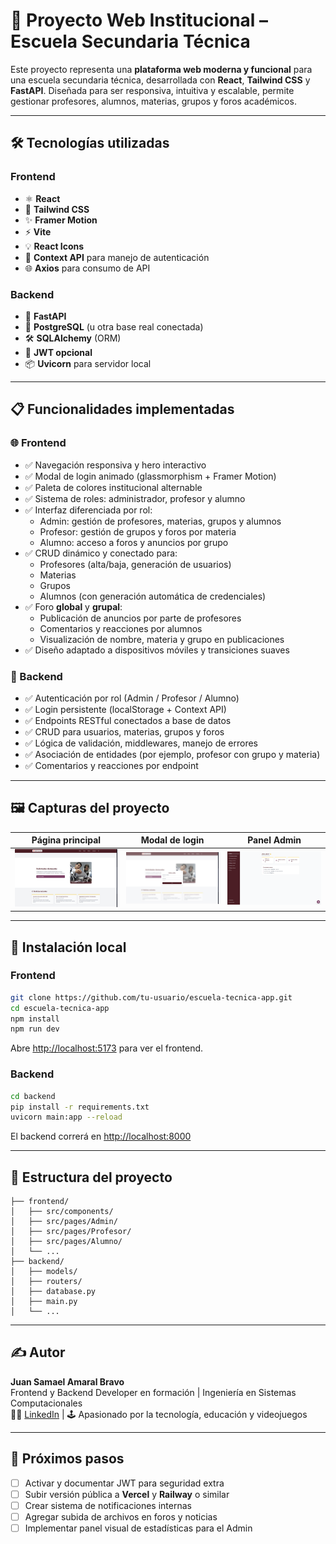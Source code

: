 # 🏫 Proyecto Web Institucional – Escuela Secundaria Técnica

Este proyecto representa una **plataforma web moderna y funcional** para una escuela secundaria técnica, desarrollada con **React**, **Tailwind CSS** y **FastAPI**. Diseñada para ser responsiva, intuitiva y escalable, permite gestionar profesores, alumnos, materias, grupos y foros académicos.

---

## 🛠️ Tecnologías utilizadas

### Frontend
- ⚛️ **React**
- 🎨 **Tailwind CSS**
- ✨ **Framer Motion**
- ⚡ **Vite**
- 💡 **React Icons**
- 🧱 **Context API** para manejo de autenticación
- 🌐 **Axios** para consumo de API

### Backend
- 🐍 **FastAPI**
- 🐘 **PostgreSQL** (u otra base real conectada)
- 🛠️ **SQLAlchemy** (ORM)
- 🔐 **JWT opcional**
- 📦 **Uvicorn** para servidor local

---

## 📋 Funcionalidades implementadas

### 🌐 Frontend

- ✅ Navegación responsiva y hero interactivo
- ✅ Modal de login animado (glassmorphism + Framer Motion)
- ✅ Paleta de colores institucional alternable
- ✅ Sistema de roles: administrador, profesor y alumno
- ✅ Interfaz diferenciada por rol:
  - Admin: gestión de profesores, materias, grupos y alumnos
  - Profesor: gestión de grupos y foros por materia
  - Alumno: acceso a foros y anuncios por grupo
- ✅ CRUD dinámico y conectado para:
  - Profesores (alta/baja, generación de usuarios)
  - Materias
  - Grupos
  - Alumnos (con generación automática de credenciales)
- ✅ Foro **global** y **grupal**:
  - Publicación de anuncios por parte de profesores
  - Comentarios y reacciones por alumnos
  - Visualización de nombre, materia y grupo en publicaciones
- ✅ Diseño adaptado a dispositivos móviles y transiciones suaves

### 🔧 Backend

- ✅ Autenticación por rol (Admin / Profesor / Alumno)
- ✅ Login persistente (localStorage + Context API)
- ✅ Endpoints RESTful conectados a base de datos
- ✅ CRUD para usuarios, materias, grupos y foros
- ✅ Lógica de validación, middlewares, manejo de errores
- ✅ Asociación de entidades (por ejemplo, profesor con grupo y materia)
- ✅ Comentarios y reacciones por endpoint

---

## 🖼️ Capturas del proyecto

| Página principal | Modal de login | Panel Admin |
|------------------|----------------|-------------|
| ![Home](screenshots/home.png) | ![Login](screenshots/login.png) | ![Admin](screenshots/admin.png) |

---

## 🚀 Instalación local

### Frontend

```bash
git clone https://github.com/tu-usuario/escuela-tecnica-app.git
cd escuela-tecnica-app
npm install
npm run dev
```

Abre [http://localhost:5173](http://localhost:5173) para ver el frontend.

### Backend

```bash
cd backend
pip install -r requirements.txt
uvicorn main:app --reload
```

El backend correrá en [http://localhost:8000](http://localhost:8000)

---

## 📁 Estructura del proyecto

```
├── frontend/
│   ├── src/components/
│   ├── src/pages/Admin/
│   ├── src/pages/Profesor/
│   ├── src/pages/Alumno/
│   └── ...
├── backend/
│   ├── models/
│   ├── routers/
│   ├── database.py
│   ├── main.py
│   └── ...
```

---

## ✍️ Autor

**Juan Samael Amaral Bravo**  
Frontend y Backend Developer en formación | Ingeniería en Sistemas Computacionales  
👨‍💻 [LinkedIn](https://www.linkedin.com/in/samaelamaral/) | 🕹️ Apasionado por la tecnología, educación y videojuegos

---

## 📌 Próximos pasos

- [ ] Activar y documentar JWT para seguridad extra
- [ ] Subir versión pública a **Vercel** y **Railway** o similar
- [ ] Crear sistema de notificaciones internas
- [ ] Agregar subida de archivos en foros y noticias
- [ ] Implementar panel visual de estadísticas para el Admin